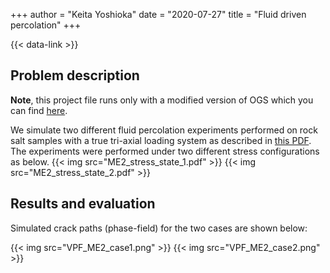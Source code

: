 +++
author = "Keita Yoshioka"
date = "2020-07-27"
title = "Fluid driven percolation"
+++

{{< data-link >}}

## Problem description

**Note**, this project file runs only with a modified version of OGS
which you can find [here](https://github.com/KeitaYoshioka/ogs/tree/H2M_phasefield).

We simulate two different fluid percolation experiments performed on rock salt samples with a true tri-axial loading system as described in [this PDF](./Yoshioka_percolation.pdf). The experiments were performed under two different stress configurations as below.
{{< img src="ME2_stress_state_1.pdf" >}}
{{< img src="ME2_stress_state_2.pdf" >}}

## Results and evaluation

Simulated crack paths (phase-field) for the two cases are shown below:

{{< img src="VPF_ME2_case1.png" >}}
{{< img src="VPF_ME2_case2.png" >}}
